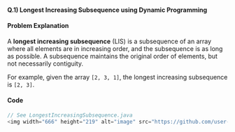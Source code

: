 #### Q.1) Longest Increasing Subsequence using Dynamic Programming

#### Problem Explanation
A **longest increasing subsequence** (LIS) is a subsequence of an array where all elements are in increasing order, and the subsequence is as long as possible. A subsequence maintains the original order of elements, but not necessarily contiguity.

For example, given the array `[2, 3, 1]`, the longest increasing subsequence is `[2, 3]`.

#### Code
```java
// See LongestIncreasingSubsequence.java
<img width="666" height="219" alt="image" src="https://github.com/user-attachments/assets/0e16ae40-770d-4286-ad74-6453df7e45a5" />
